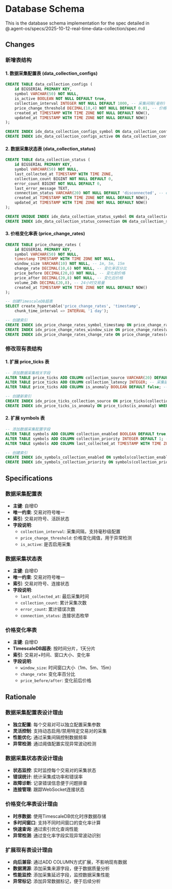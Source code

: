 # Database Schema

This is the database schema implementation for the spec detailed in @.agent-os/specs/2025-10-12-real-time-data-collection/spec.md

## Changes

### 新增表结构

#### 1. 数据采集配置表 (data_collection_configs)

```sql
CREATE TABLE data_collection_configs (
    id BIGSERIAL PRIMARY KEY,
    symbol VARCHAR(50) NOT NULL,
    is_active BOOLEAN NOT NULL DEFAULT true,
    collection_interval INTEGER NOT NULL DEFAULT 1000, -- 采集间隔(毫秒)
    price_change_threshold DECIMAL(10,4) NOT NULL DEFAULT 0.01, -- 价格变化阈值
    created_at TIMESTAMP WITH TIME ZONE NOT NULL DEFAULT NOW(),
    updated_at TIMESTAMP WITH TIME ZONE NOT NULL DEFAULT NOW()
);

CREATE INDEX idx_data_collection_configs_symbol ON data_collection_configs(symbol);
CREATE INDEX idx_data_collection_configs_active ON data_collection_configs(is_active) WHERE is_active = true;
```

#### 2. 数据采集状态表 (data_collection_status)

```sql
CREATE TABLE data_collection_status (
    id BIGSERIAL PRIMARY KEY,
    symbol VARCHAR(50) NOT NULL,
    last_collected_at TIMESTAMP WITH TIME ZONE,
    collection_count BIGINT NOT NULL DEFAULT 0,
    error_count BIGINT NOT NULL DEFAULT 0,
    last_error_message TEXT,
    connection_status VARCHAR(20) NOT NULL DEFAULT 'disconnected', -- connected, disconnected, error
    created_at TIMESTAMP WITH TIME ZONE NOT NULL DEFAULT NOW(),
    updated_at TIMESTAMP WITH TIME ZONE NOT NULL DEFAULT NOW()
);

CREATE UNIQUE INDEX idx_data_collection_status_symbol ON data_collection_status(symbol);
CREATE INDEX idx_data_collection_status_connection ON data_collection_status(connection_status);
```

#### 3. 价格变化率表 (price_change_rates)

```sql
CREATE TABLE price_change_rates (
    id BIGSERIAL PRIMARY KEY,
    symbol VARCHAR(50) NOT NULL,
    timestamp TIMESTAMP WITH TIME ZONE NOT NULL,
    window_size VARCHAR(10) NOT NULL, -- 1m, 5m, 15m
    change_rate DECIMAL(10,6) NOT NULL, -- 变化率百分比
    price_before DECIMAL(20,8) NOT NULL, -- 变化前价格
    price_after DECIMAL(20,8) NOT NULL, -- 变化后价格
    volume_24h DECIMAL(20,8), -- 24小时交易量
    created_at TIMESTAMP WITH TIME ZONE NOT NULL DEFAULT NOW()
);

-- 创建TimescaleDB超表
SELECT create_hypertable('price_change_rates', 'timestamp', 
    chunk_time_interval => INTERVAL '1 day');

-- 创建索引
CREATE INDEX idx_price_change_rates_symbol_timestamp ON price_change_rates(symbol, timestamp DESC);
CREATE INDEX idx_price_change_rates_window_size ON price_change_rates(window_size);
CREATE INDEX idx_price_change_rates_change_rate ON price_change_rates(change_rate);
```

### 修改现有表结构

#### 1. 扩展 price_ticks 表

```sql
-- 添加数据采集相关字段
ALTER TABLE price_ticks ADD COLUMN collection_source VARCHAR(20) DEFAULT 'websocket';
ALTER TABLE price_ticks ADD COLUMN collection_latency INTEGER; -- 采集延迟(毫秒)
ALTER TABLE price_ticks ADD COLUMN is_anomaly BOOLEAN DEFAULT false; -- 是否异常数据

-- 创建新索引
CREATE INDEX idx_price_ticks_collection_source ON price_ticks(collection_source);
CREATE INDEX idx_price_ticks_is_anomaly ON price_ticks(is_anomaly) WHERE is_anomaly = true;
```

#### 2. 扩展 symbols 表

```sql
-- 添加数据采集配置字段
ALTER TABLE symbols ADD COLUMN collection_enabled BOOLEAN DEFAULT true;
ALTER TABLE symbols ADD COLUMN collection_priority INTEGER DEFAULT 1; -- 采集优先级
ALTER TABLE symbols ADD COLUMN last_collected_at TIMESTAMP WITH TIME ZONE;

-- 创建索引
CREATE INDEX idx_symbols_collection_enabled ON symbols(collection_enabled) WHERE collection_enabled = true;
CREATE INDEX idx_symbols_collection_priority ON symbols(collection_priority);
```

## Specifications

### 数据采集配置表

- **主键**: 自增ID
- **唯一约束**: 交易对符号唯一
- **索引**: 交易对符号、活跃状态
- **字段说明**:
  - `collection_interval`: 采集间隔，支持毫秒级配置
  - `price_change_threshold`: 价格变化阈值，用于异常检测
  - `is_active`: 是否启用采集

### 数据采集状态表

- **主键**: 自增ID
- **唯一约束**: 交易对符号唯一
- **索引**: 交易对符号、连接状态
- **字段说明**:
  - `last_collected_at`: 最后采集时间
  - `collection_count`: 累计采集次数
  - `error_count`: 累计错误次数
  - `connection_status`: 连接状态枚举

### 价格变化率表

- **主键**: 自增ID
- **TimescaleDB超表**: 按时间分片，1天分片
- **索引**: 交易对+时间、窗口大小、变化率
- **字段说明**:
  - `window_size`: 时间窗口大小（1m、5m、15m）
  - `change_rate`: 变化率百分比
  - `price_before/after`: 变化前后价格

## Rationale

### 数据采集配置表设计理由

- **独立配置**: 每个交易对可以独立配置采集参数
- **灵活控制**: 支持动态启用/禁用特定交易对的采集
- **性能优化**: 通过采集间隔控制数据频率
- **异常检测**: 通过阈值配置实现异常波动检测

### 数据采集状态表设计理由

- **状态监控**: 实时监控每个交易对的采集状态
- **错误统计**: 统计采集成功率和错误率
- **故障诊断**: 记录错误信息便于问题排查
- **连接管理**: 跟踪WebSocket连接状态

### 价格变化率表设计理由

- **时序数据**: 使用TimescaleDB优化时序数据存储
- **多时间窗口**: 支持不同时间窗口的变化率计算
- **快速查询**: 通过索引优化查询性能
- **异常检测**: 通过变化率字段实现异常波动识别

### 扩展现有表设计理由

- **向后兼容**: 通过ADD COLUMN方式扩展，不影响现有数据
- **数据溯源**: 添加采集来源字段，便于数据质量分析
- **性能监控**: 添加采集延迟字段，监控数据采集性能
- **异常标记**: 添加异常数据标记，便于后续分析

